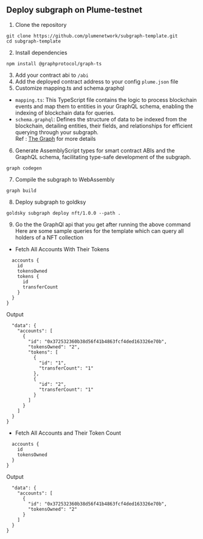## Deploy subgraph on Plume-testnet
1. Clone the repository
``` 
git clone https://github.com/plumenetwork/subgraph-template.git
cd subgraph-template
```
2. Install dependencies
```
npm install @graphprotocol/graph-ts 
```
3. Add your contract abi to `/abi`
4. Add the deployed contract address to your config `plume.json` file
5. Customize mapping.ts and schema.graphql 
* `mapping.ts`: This TypeScript file contains the logic to process blockchain events and map them to entities in your GraphQL schema, enabling the indexing of blockchain data for queries.
* `schema.graphql`: Defines the structure of data to be indexed from the blockchain, detailing entities, their fields, and relationships for efficient querying through your subgraph. <br>
Ref : [The Graph](https://thegraph.com/docs/en/developing/creating-a-subgraph/) for more details
6. Generate AssemblyScript types for smart contract ABIs and the GraphQL schema, facilitating type-safe development of the subgraph.
```
graph codegen
```

7. Compile the subgraph to WebAssembly
```
graph build
```

8. Deploy subgraph to goldksy
```
goldsky subgraph deploy nft/1.0.0 --path .
```
9. Go the the GraphQl api that you get after running the above command <br>
Here are some sample queries for the template which can query all holders of a NFT collection
* Fetch All Accounts With Their Tokens
```
  accounts {
    id
    tokensOwned
    tokens {
      id
      transferCount
    }
  }
}
```
Output
``` {
  "data": {
    "accounts": [
      {
        "id": "0x372532360b38d56f41b4863fcf4ded163326e70b",
        "tokensOwned": "2",
        "tokens": [
          {
            "id": "1",
            "transferCount": "1"
          },
          {
            "id": "2",
            "transferCount": "1"
          }
        ]
      }
    ]
  }
}
```
* Fetch All Accounts and Their Token Count
```{
  accounts {
    id
    tokensOwned
  }
}

```
Output
```{
  "data": {
    "accounts": [
      {
        "id": "0x372532360b38d56f41b4863fcf4ded163326e70b",
        "tokensOwned": "2"
      }
    ]
  }
}
```
